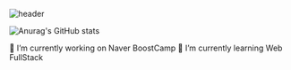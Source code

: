 
![header](https://capsule-render.vercel.app/api?type=shark&color=6AD8F7&height=300&section=header&text=Hello&fontSize=90)

![Anurag's GitHub stats](https://github-readme-stats.vercel.app/api?username=namewhat99&show_icons=true&theme=radical)


<p>🔭 I’m currently working on Naver BoostCamp 
  🌱 I’m currently learning Web FullStack</p>
